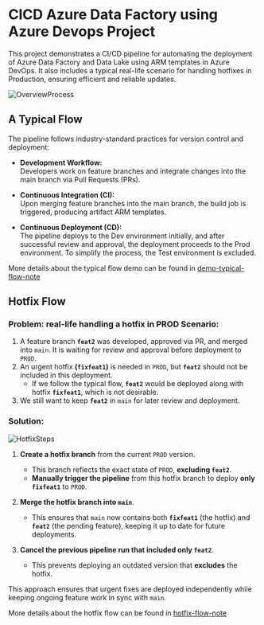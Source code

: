 # CICD Azure Data Factory using Azure Devops Project

This project demonstrates a CI/CD pipeline for automating the deployment of Azure Data Factory and Data Lake using ARM templates in Azure DevOps. It also includes a typical real-life scenario for handling hotfixes in Production, ensuring efficient and reliable updates.

![OverviewProcess](../assets/0.OverViewProcess.jpg)

## A Typical Flow
The pipeline follows industry-standard practices for version control and deployment:

- **Development Workflow:**  
  Developers work on feature branches and integrate changes into the main branch via Pull Requests (PRs).

- **Continuous Integration (CI):**  
  Upon merging feature branches into the main branch, the build job is triggered, producing artifact ARM templates.

- **Continuous Deployment (CD):**  
  The pipeline deploys to the Dev environment initially, and after successful review and approval, the deployment proceeds to the Prod environment. To simplify the process, the Test environment is excluded. 

More details about the typical flow demo can be found in [demo-typical-flow-note](../notes/demo-typical-flow-note.md) 


## Hotfix Flow

### Problem: real-life handling a hotfix in PROD Scenario:   

1. A feature branch **`feat2`** was developed, approved via PR, and merged into `main`. It is waiting for review and approval before deployment to `PROD`.  
2. An urgent hotfix **(`fixfeat1`)** is needed in `PROD`, but **`feat2`** should not be included in this deployment.  
   - If we follow the typical flow, **`feat2`** would be deployed along with hotfix **`fixfeat1`**, which is not desirable.  
3. We still want to keep **`feat2`** in `main` for later review and deployment.  

### Solution:
![HotfixSteps](../assets/0.GeneralHotfixSteps.jpg)

1. **Create a hotfix branch** from the current `PROD` version.  
   - This branch reflects the exact state of `PROD`, **excluding `feat2`**.  
   - **Manually trigger the pipeline** from this hotfix branch to deploy **only `fixfeat1`** to `PROD`.  

2. **Merge the hotfix branch into `main`**.  
   - This ensures that `main` now contains both **`fixfeat1`** (the hotfix) and **`feat2`** (the pending feature), keeping it up to date for future deployments.  

3. **Cancel the previous pipeline run that included only `feat2`**.  
   - This prevents deploying an outdated version that **excludes** the hotfix.

This approach ensures that urgent fixes are deployed independently while keeping ongoing feature work in sync with `main`.

More details about the hotfix flow can be found in [hotfix-flow-note](../notes/hotfix-flow-note.md) 